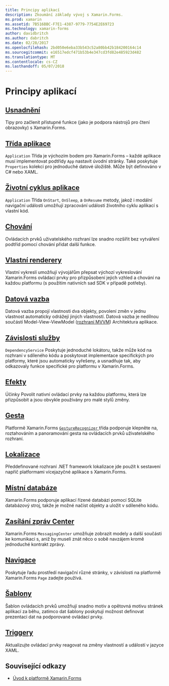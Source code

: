 ```yaml
---
title: Principy aplikací
description: Zkoumání základy vývoj s Xamarin.Forms.
ms.prod: xamarin
ms.assetid: 7B516BBC-F7E1-4387-9779-7754E2E69723
ms.technology: xamarin-forms
author: davidbritch
ms.author: dabritch
ms.date: 02/28/2017
ms.openlocfilehash: 2bd050e6eba33b543c52a80bb42b184200164c14
ms.sourcegitcommit: e16517edcf471b53b4e347cd3fd82e485923d482
ms.translationtype: MT
ms.contentlocale: cs-CZ
ms.lasthandoff: 05/07/2018
---
```

# <a name="application-fundamentals"></a>Principy aplikací

## <a name="accessibilityaccessibilityindexmd"></a>[Usnadnění](accessibility/index.md)

Tipy pro začlenit přístupné funkce (jako je podpora nástrojů pro čtení obrazovky) s Xamarin.Forms.

## <a name="app-classapplication-classmd"></a>[Třída aplikace](application-class.md)

`Application` Třída je výchozím bodem pro Xamarin.Forms – každé aplikace musí implementovat podtřídy `App` nastavit úvodní stránky. Také poskytuje `Properties` kolekci pro jednoduché datové úložiště. Může být definováno v C# nebo XAML.

## <a name="app-lifecycleapp-lifecyclemd"></a>[Životní cyklus aplikace](app-lifecycle.md)

`Application` Třída `OnStart`, `OnSleep`, a `OnResume` metody, jakož i modální navigační události umožňují zpracování události životního cyklu aplikací s vlastní kód.

## <a name="behaviorsbehaviorsindexmd"></a>[Chování](behaviors/index.md)

Ovládacích prvků uživatelského rozhraní lze snadno rozšířit bez vytváření podtříd pomocí chování přidat další funkce.

## <a name="custom-rendererscustom-rendererindexmd"></a>[Vlastní renderery](custom-renderer/index.md)

Vlastní vykreslí umožňují vývojářům přepsat výchozí vykreslování Xamarin.Forms ovládací prvky pro přizpůsobení jejich vzhled a chování na každou platformu (s použitím nativních sad SDK v případě potřeby).

## <a name="data-bindingdata-bindingindexmd"></a>[Datová vazba](data-binding/index.md)

Datová vazba propojí vlastnosti dva objekty, povolení změn v jednu vlastnost automaticky odrážejí jiných vlastností. Datová vazba je nedílnou součástí Model-View-ViewModel ([rozhraní MVVM](~/xamarin-forms/enterprise-application-patterns/mvvm.md)) Architektura aplikace.

## <a name="dependency-servicedependency-serviceindexmd"></a>[Závislosti služby](dependency-service/index.md)

`DependencyService` Poskytuje jednoduché lokátoru, takže může kód na rozhraní v sdíleného kódu a poskytovat implementace specifických pro platformy, které jsou automaticky vyřešeny, a usnadňuje tak, aby odkazovaly funkce specifické pro platformu v Xamarin.Forms.

## <a name="effectseffectsindexmd"></a>[Efekty](effects/index.md)

Účinky Povolit nativní ovládací prvky na každou platformu, která lze přizpůsobit a jsou obvykle používány pro malé stylů změny.

## <a name="gesturesgesturesindexmd"></a>[Gesta](gestures/index.md)

Platformě Xamarin.Forms [ `GestureRecognizer` ](https://developer.xamarin.com/api/type/Xamarin.Forms.GestureRecognizer/) třída podporuje klepněte na, roztahováním a panoramování gesta na ovládacích prvků uživatelského rozhraní.

## <a name="localizationlocalizationindexmd"></a>[Lokalizace](localization/index.md)

Předdefinované rozhraní .NET framework lokalizace jde použít k sestavení napříč platformami vícejazyčné aplikace s Xamarin.Forms.

## <a name="local-databasesdatabasesmd"></a>[Místní databáze](databases.md)

Xamarin.Forms podporuje aplikací řízené databázi pomocí SQLite databázový stroj, takže je možné načíst objekty a uložit v sdíleného kódu.

## <a name="messaging-centermessaging-centermd"></a>[Zasílání zpráv Center](messaging-center.md)

Xamarin.Forms `MessagingCenter` umožňuje zobrazit modely a další součásti ke komunikaci s, aniž by museli znát něco o sobě navzájem kromě jednoduché kontrakt zprávy.

## <a name="navigationnavigationindexmd"></a>[Navigace](navigation/index.md)

Poskytuje řadu prostředí navigační různé stránky, v závislosti na platformě Xamarin.Forms `Page` zadejte používá.

## <a name="templatestemplatesindexmd"></a>[Šablony](templates/index.md)

Šablon ovládacích prvků umožňují snadno motiv a opětovná motivu stránek aplikací za běhu, zatímco dat šablony poskytují možnost definovat prezentaci dat na podporované ovládací prvky.

## <a name="triggerstriggersmd"></a>[Triggery](triggers.md)

Aktualizujte ovládací prvky reagovat na změny vlastností a událostí v jazyce XAML.


## <a name="related-links"></a>Související odkazy

- [Úvod k platformě Xamarin.Forms](~/xamarin-forms/get-started/introduction-to-xamarin-forms.md)

